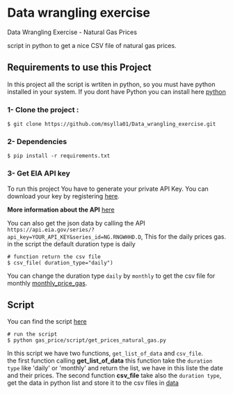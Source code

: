 # Data wrangling exercise
 Data Wrangling Exercise - Natural Gas Prices 
 
 script in python to get a nice CSV file of natural gas prices.


## Requirements to use this Project

In this project all the script is wrtiten in python, so you must have python installed in your system.
If you dont have Python you can install here [python](https://www.python.org/downloads/)

### 1- Clone the project :

    
    $ git clone https://github.com/msylla01/Data_wrangling_exercise.git
    
   

### 2-  Dependencies
   
    $ pip install -r requirements.txt
    
   
    
### 3- Get EIA API key

To run this project You have to generate your private API Key. 
You can download your key by registering [here](https://www.eia.gov/opendata/register.php).

**More information about the API** [here](http://www.eia.gov/developer) 

You can also get the json data by calling the API `https://api.eia.gov/series/?api_key=YOUR_API_KEY&series_id=NG.RNGWHHD.D`, This for the daily prices gas.
in the script the default duration type is daily 

    
    # function return the csv file
    $ csv_file( duration_type="daily")
    

   You can change the duration type `daily` by `monthly` to get the csv file for monthly [monthly_price_gas](https://github.com/msylla01/Data_wrangling_exercise/blob/main/gas_prices/data/monthly_gas_prices.csv).
   
## Script
You can find the script [here](https://github.com/msylla01/Data_Wrangling_Exercise/blob/main/gas_prices/script/get_prices_natural_gas.py)

   
    # run the script 
    $ python gas_price/script/get_prices_natural_gas.py
    
   
   

In this script we have two functions, `get_list_of_data` and `csv_file`.<br>
the first function calling **get_list_of_data**  this function take the `duration type` like 'daily' or 'monthly' and return the list, we have in this liste the date and their prices.
The second function **csv_file** take also the `duration type`,  get the data in python list  and store it to the csv files in [data](gas_prices/data)
